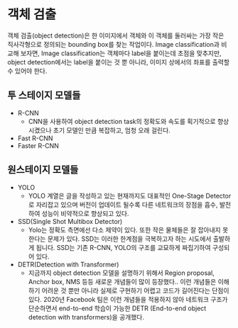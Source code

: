 # 객체 검출
객체 검출(object detection)은 한 이미지에서 객체와 이 객체를 둘러싸는 가장 작은 직사각형으로 정의되는 bounding box를 찾는 작업이다. Image classification과 비교해 보자면, Image classification는 객체마다 label을 붙이는데 초점을 맞추지만, object detection에서는 label을 붙이는 것 뿐 아니라, 이미지 상에서의 좌표를 출력할 수 있어야 한다.  
  
## 투 스테이지 모델들
- R-CNN
    - CNN을 사용하여 object detection task의 정확도와 속도를 획기적으로 향상시켰으나 초기 모델인 만큼 복잡하고, 엄청 오래 걸린다.
- Fast R-CNN
- Faster R-CNN

## 원스테이지 모델들
- YOLO
    - YOLO 계열은 글을 작성하고 있는 현재까지도 대표적인 One-Stage Detector로 자리잡고 있으며 버전이 업데이트 될수록 다른 네트워크의 장점을 흡수, 발전하여 성능이 비약적으로 향상되고 있다.
- SSD(Single Shot Multibox Detector)
    - Yolo는 정확도 측면에선 다소 제약이 있다. 또한 작은 물체들은 잘 잡아내지 못한다는 문제가 있다. SSD는 이러한 한계점을 극복하고자 하는 시도에서 출발하게 됩니다. SSD는 기존 R-CNN, YOLO의 구조를 교묘하게 짜집기하여 구성되어 있다.
- DETR(Detection with Transformer)
    - 지금까지 object detection 모델을 설명하기 위해서 Region proposal, Anchor box, NMS 등등 새로운 개념들이 많이 등장했다.. 이런 개념들은 이해하기 어려운 것 뿐만 아니라 실제로 구현하기 어렵고 코드가 길어진다는 단점이 있다. 2020년 Facebook 팀은 이런 개념들을 적용하지 않아 네트워크 구조가 단순하면서 end-to-end 학습이 가능한 DETR (End-to-end object detection with transformers)을 공개했다.
